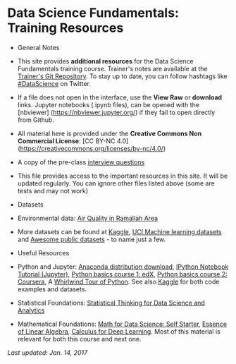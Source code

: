 # Data Science Fundamentals: Training Resources
* General Notes
 * This site provides __additional resources__ for the Data Science Fundamentals training course. Trainer's notes are available at the [Trainer's Git Repository](https://github.com/Abdel-Razzak/Data-Science-Fundamentals). To stay up to date, you can follow hashtags like [#DataScience]( https://twitter.com/search?q=%23DataScience) on Twitter.
 * If a file does not open in the interface, use the __View Raw__ or __download__ links. Jupyter notebooks (.ipynb files), can be opened with the [nbviewer] (https://nbviewer.jupyter.org/) if they fail to open directly from Github.
 * All material here is provided under the __Creative Commons Non Commercial License__: [CC BY-NC 4.0] (https://creativecommons.org/licenses/by-nc/4.0/)
 * A copy of the pre-class [interview questions](ds-interview-pre-class.docx)
 * This file provides access to the important resources in this site. It will be updated regularly. You can ignore other files listed above (some are tests and may not work)
* Datasets
 * Environmental data: [Air Quality in Ramallah Area](data/)
 * More datasets can be found at [Kaggle](https://www.kaggle.com/), [UCI Machine learning datasets](https://archive.ics.uci.edu/ml/datasets.html) and [Awesome public datasets](https://github.com/caesar0301/awesome-public-datasets) - to name just a few.
 
* Useful Resources
 * Python and Jupyter: [Anaconda distribution download](https://www.continuum.io/downloads),  [IPython Notebook Tutorial (Jupyter)](https://plot.ly/python/ipython-notebook-tutorial/), [Python basics course 1: edX](https://www.edx.org/course/introduction-python-data-science-microsoft-dat208x-3), [Python basics course 2: Coursera](https://www.coursera.org/learn/python-data-analysis/), A [Whirlwind Tour of Python](https://github.com/jakevdp/WhirlwindTourOfPython). See also [Kaggle](https://www.kaggle.com/) for both code examples and datasets.
 * Statistical Foundations: [Statistical Thinking for Data Science and Analytics](https://www.edx.org/course/statistical-thinking-data-science-columbiax-ds101x-0)
 * Mathematical Foundations: [Math for Data Science: Self Starter](https://elitedatascience.com/learn-math-for-data-science), [Essence of Linear Algebra](http://www.3blue1brown.com/essence-of-linear-algebra/), [Calculus for Deep Learning](http://wiki.fast.ai/index.php/Calculus_for_Deep_Learning). Most of this material is relevant for both this course and next one.
 
 *Last updated: Jan. 14, 2017*
